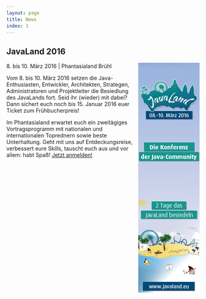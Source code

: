 ```yaml
---
layout: page
title: News
index: 1
---
```


## JavaLand 2016

<a href="http://www.javaland.eu/go/jug/"><img src="/public/img/javaland_2016.jpg" style="float:right; padding-left:10px;" /></a>
8\. bis 10. März 2016 | Phantasialand Brühl

Vom 8. bis 10. März 2016 setzen die Java-Enthusiasten, Entwickler, Architekten, Strategen, Administratoren und Projektleiter die Besiedlung des JavaLands fort. Seid ihr (wieder) mit dabei? Dann sichert euch noch bis 15. Januar 2016 euer Ticket zum Frühbucherpreis!

Im Phantasialand erwartet euch ein zweitägiges Vortragsprogramm mit nationalen und internationalen Toprednern sowie beste Unterhaltung. Geht mit uns auf Entdeckungsreise, verbessert eure Skills, tauscht euch aus und vor allem: habt Spaß!
[Jetzt anmelden!](http://www.javaland.eu/go/jug/)
